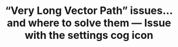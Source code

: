 ---
title: '“Very Long Vector Path” issues… and where to solve them — Issue with the settings cog icon'
layout: post

external: true
blog: Medium
blog_link: https://medium.com/@aviparshan/very-long-vector-path-issues-and-where-to-solve-them-issue-with-the-settings-co-fc8ae7a14d3e

categories: post
tags:
- Android
- Vector
---